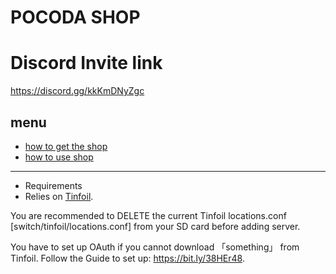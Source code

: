 # POCODA SHOP
# Discord Invite link
https://discord.gg/kkKmDNyZgc

## menu
* [how to get the shop](https://github.com/pocoda7428/shop/tree/main/how%20to%20get%20the%20shop)
* [how to use shop](https://github.com/pocoda7428/shop/tree/main/how%20to%20use%20shop)
--------------------------------------------------------------------------------------------
* Requirements
* Relies on [Tinfoil](https://tinfoil.io/).

You are recommended to DELETE the current Tinfoil locations.conf [switch/tinfoil/locations.conf] from your SD card before adding server.

You have to set up OAuth if you cannot download 「something」 from Tinfoil.
Follow the Guide to set up: https://bit.ly/38HEr48.
